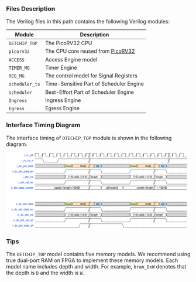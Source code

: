 ### Files Description

The Verilog files in this path contains the following Verilog modules:

| Module                   | Description                                                              |
| ------------------------ | ------------------------------------------------------------------------ |
| `DETCHIP_TOP`            | The PicoRV32 CPU                                                         |
| `picorv32`               | The CPU core reused from [PicoRV32](https://github.com/YosysHQ/picorv32) |
| `ACCESS`                 | Access Engine model                                                      |
| `TIMER_MG`               | Timer Engine                                                             |
| `REG_MG`                 | The control model for Signal Registers                                   |
| `scheduler_ts`           | Time-Sensitive Part of Scheduler Engine                                  |
| `scheduler`              | Best-Effort Part of Scheduler Engine                                     |
| `Ingress`                | Ingress Engine                                                           |
| `Egress`                 | Egress Engine                                                            |

### Interface Timing Diagram

The interface timing of `DTECHIP_TOP` module is shown in the following diagram.

<div align="left"><img src="../Doc/DetChip_wavedrom.svg" alt="DetChip Interface Timing Diagram" width=770></div>

<!-- 
https://wavedrom.com/editor.html
{signal: [
  {name: 'i_rv_clk',           wave: 'pP.....|..........|..'},
  {name: 'i_rv_rst_n',         wave: '10.1...|..........|..'},
  {name: 'i_dc_pkt_data',      wave: 'x...34.|5x...34.|5x..', data: ['head', 'body', 'tail', 'head', 'body', 'tail']},
  {name: 'i_dc_pkt_data_en',   wave: '0...1..|.0...1..|.0..'},
  {name: 'i_pkt_val',          wave: 'x...2..|.x...2..|.x..', data:['[15]:valid, [13:0]    :length', '[15]:valid, [13:0]    :length']},
  {name: 'i_pkt_val_en',       wave: '0...1..|.0...1..|.0..'},
  {name: 'o_pkt_data_usedw',   wave: '2......|.2..2...|....', data:['usedw+length<1024B', 'allmostfull', 'usedw+length     < 1024B          ']},
  {},
  {},
  {name: 'o_dc_pkt_data',      wave: 'x...34.|5x...34.|5x..', data: ['head', 'body', 'tail', 'head', 'body', 'tail']},
  {name: 'o_dc_pkt_data_en',   wave: '0...1..|.0...1..|.0..'},
  {name: 'o_dc_pkt_val',       wave: 'x...2..|.x...2..|.x..', data:['[15]:valid, [13:0]    :length', '[15]:valid, [13:0]    :length']},
  {name: 'o_dc_pkt_val_en',    wave: '0...1..|.0...1..|.0..'},
  {name: 'i_dc_pkt_data_alf',  wave: '0.....1|....0........'}
]
}
 -->

### Tips

The `DETCHIP_TOP` model contains five memory models. We recommend using true dual-port RAM on FPGA to implement these memory models. Each model name includes depth and width. For example, `bram_DxW` denotes that the depth is `D` and the width is `W`.

